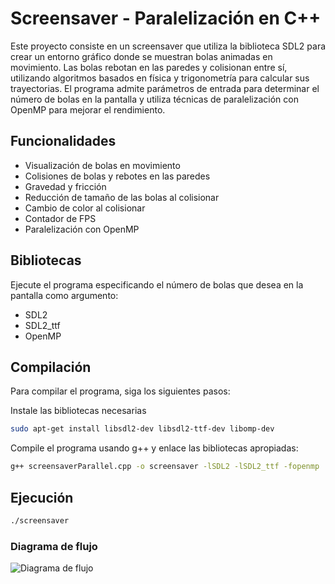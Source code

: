 # Screensaver - Paralelización en C++

Este proyecto consiste en un screensaver que utiliza la biblioteca SDL2 para crear un entorno gráfico donde se muestran bolas animadas en movimiento. Las bolas rebotan en las paredes y colisionan entre sí, utilizando algoritmos basados en física y trigonometría para calcular sus trayectorias. El programa admite parámetros de entrada para determinar el número de bolas en la pantalla y utiliza técnicas de paralelización con OpenMP para mejorar el rendimiento.

## Funcionalidades

- Visualización de bolas en movimiento
- Colisiones de bolas y rebotes en las paredes
- Gravedad y fricción
- Reducción de tamaño de las bolas al colisionar
- Cambio de color al colisionar
- Contador de FPS
- Paralelización con OpenMP

## Bibliotecas
Ejecute el programa especificando el número de bolas que desea en la pantalla como argumento:



- SDL2
- SDL2_ttf
- OpenMP


## Compilación
Para compilar el programa, siga los siguientes pasos:

Instale las bibliotecas necesarias

```sh
sudo apt-get install libsdl2-dev libsdl2-ttf-dev libomp-dev
```
Compile el programa usando g++ y enlace las bibliotecas apropiadas:

```sh
g++ screensaverParallel.cpp -o screensaver -lSDL2 -lSDL2_ttf -fopenmp
```
## Ejecución
```sh
./screensaver
```
### Diagrama de flujo
![Diagrama de flujo](https://i.imgur.com/HeCwbjG.png)
